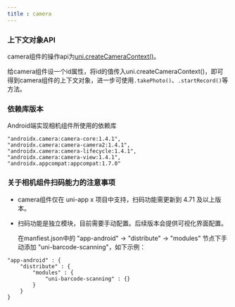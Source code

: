 ```yaml
---
title : camera
---
```


<!-- ## camera -->

<!-- UTSCOMJSON.camera.name -->

<!-- UTSCOMJSON.camera.description -->

<!-- UTSCOMJSON.camera.compatibility -->

<!-- UTSCOMJSON.camera.attribute -->

<!-- UTSCOMJSON.camera.event -->

<!-- UTSCOMJSON.camera.component_type -->

<!-- UTSCOMJSON.camera.children -->

### 上下文对象API

camera组件的操作api为[uni.createCameraContext()](../api/create-camera-context.md)。

给camera组件设一个id属性，将id的值传入uni.createCameraContext()，即可得到camera组件的上下文对象，进一步可使用`.takePhoto()`、`.startRecord()`等方法。

<!-- UTSCOMJSON.camera.example -->

### 依赖库版本

Android端实现相机组件所使用的依赖库

```
"androidx.camera:camera-core:1.4.1",
"androidx.camera:camera-camera2:1.4.1",
"androidx.camera:camera-lifecycle:1.4.1",
"androidx.camera:camera-view:1.4.1",
"androidx.appcompat:appcompat:1.7.0"
```

### 关于相机组件扫码能力的注意事项

- camera组件仅在 uni-app x 项目中支持，扫码功能需更新到 4.71 及以上版本。
- 扫码功能是独立模块，目前需要手动配置。后续版本会提供可视化界面配置。

    在manfiest.json中的 "app-android" -> "distribute" -> "modules" 节点下手动添加 "uni-barcode-scanning"，如下示例：

```
"app-android" : {
    "distribute" : {
        "modules" : {
            "uni-barcode-scanning" : {}
        }
    }
}
```

<!-- UTSCOMJSON.camera.reference -->
